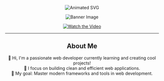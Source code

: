 <div align="center">
  <img src="https://readme-typing-svg.demolab.com?font=Fira+Code&weight=500&size=28&duration=2000&pause=1000&color=3A6AFF&center=true&vCenter=true&width=600&lines=Hi+there%2C+I'm+0xCastor'Web;Welcome+to+my+GitHub+Profile" alt="Animated SVG" />
</div>

<div align="center">
  <p>
    <img src="https://i.pinimg.com/originals/ca/b2/46/cab2463eccff08174ce7fe410b71da26.gif" alt="Banner Image" />
  </p>
  <p>
    <a href="https://i.pinimg.com/originals/ca/b2/46/cab2463eccff08174ce7fe410b71da26.gif">
      <img src="https://img.shields.io/badge/Watch%20the%20Video-red?style=for-the-badge&logo=youtube" alt="Watch the Video"/>
    </a>
  </p>
</div>

---

## <div align="center">About Me</div>

<p align="center">
  👋 Hi, I'm a passionate web developer currently learning and creating cool projects! <br>
  🚀 I focus on building clean and efficient web applications. <br>
  🎯 My goal: Master modern frameworks and tools in web development.
</p>
